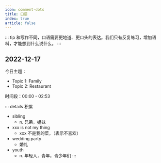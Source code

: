 ```yaml
---
icon: comment-dots
title: 口语
index: true
article: false
---
```


::: tip
和写作不同，口语需要更地道、更口头的表达。我们只有反复练习，增加语料，才能想到什么说什么。
:::

## 2022-12-17

<BiliBili bvid="BV1ga41137GD" page="1"/>

今日主题：

- Topic 1: Family
- Topic 2: Restaurant

时间段：00:00 - 02:53

::: details 积累
- sibling
  - n. 兄弟，姐妹
- xxx is not my thing
  - xxx 不是我的菜，（表示不喜欢）
- wedding party
  - 婚礼
- youth
  - n. 年轻人，青年，青少年们
:::